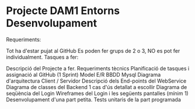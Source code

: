 # Projecte DAM1 Entorns Desenvolupament
Requeriments:

Tot ha d'estar pujat al GitHub
Es poden fer grups de 2 o 3, NO es pot fer individualment.
Tasques a fer:

Descripció del Projecte a fer.
Requeriments tècnics
Planificació de tasques i assignació al GitHub (1 Sprint)
Model E/R
BBDD Mysql
Diagrama d'arquitectura Client / Servidor
Descripció dels End-points del WebService
Diagrama de classes del Backend
1 cas d'ús detallat a escollir
Diagrama de seqüència del Login
Wireframes del Login i les següents pantalles (mínim 1)
Desenvolupament d'una part petita.
Tests unitaris de la part programada